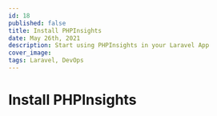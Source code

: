 ```yaml
---
id: 18
published: false
title: Install PHPInsights
date: May 26th, 2021
description: Start using PHPInsights in your Laravel App
cover_image:
tags: Laravel, DevOps
---
```


# Install PHPInsights